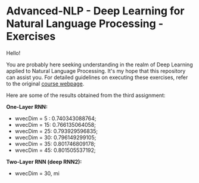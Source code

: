 # Advanced-NLP - Deep Learning for Natural Language Processing - Exercises

Hello!

You are probably here seeking understanding in the realm of Deep Learning applied to Natural Language Processing. It's my hope that this repository can assist you. For detailed guidelines on executing these exercises, refer to the original [course webpage](http://cs224d.stanford.edu/).

Here are some of the results obtained from the third assignment:

**One-Layer RNN:**

* wvecDim = 5 : 0.740343088764;
* wvecDim = 15: 0.766135064058;
* wvecDim = 25: 0.793929596835;
* wvecDim = 30: 0.796149299105;
* wvecDim = 35: 0.801746809178;
* wvecDim = 45: 0.801505537192;

**Two-Layer RNN (deep RNN2):**

* wvecDim = 30, mi